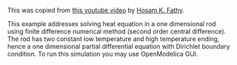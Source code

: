 This was copied from [this youtube video](https://www.youtube.com/watch?v=xtKLaG0tCgY) by [Hosam K. Fathy](https://www.linkedin.com/in/hosam-fathy-77ba233/).

This example addresses solving heat equation in a one dimensional rod using finite difference numerical method (second order central difference). The rod has two constant low temperature and high temperature ending, hence a one dimensional partial differential equation with Dirichlet boundary condition.
To run this simulation you may use OpenModelica GUI.
